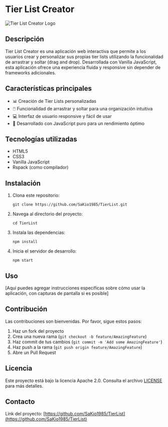 # Tier List Creator

![Tier List Creator Logo]([https://imgur.com/O3LprZG](https://asset.cloudinary.com/dko8avpyk/cb23ea794d9e249da15f29cb3e80cd3d))

## Descripción

Tier List Creator es una aplicación web interactiva que permite a los usuarios crear y personalizar sus propias tier lists utilizando la funcionalidad de arrastrar y soltar (drag and drop). Desarrollada con Vanilla JavaScript, esta aplicación ofrece una experiencia fluida y responsive sin depender de frameworks adicionales.

## Características principales

- 📊 Creación de Tier Lists personalizadas
- 🖱️ Funcionalidad de arrastrar y soltar para una organización intuitiva
- 💻 Interfaz de usuario responsive y fácil de usar
- 🚀 Desarrollado con JavaScript puro para un rendimiento óptimo

## Tecnologías utilizadas

- HTML5
- CSS3
- Vanilla JavaScript
- Rspack (como compilador)

## Instalación

1. Clona este repositorio:
   ```
   git clone https://github.com/SaKio1985/TierList.git
   ```

2. Navega al directorio del proyecto:
   ```
   cd TierList
   ```

3. Instala las dependencias:
   ```
   npm install
   ```

4. Inicia el servidor de desarrollo:
   ```
   npm start
   ```

## Uso

[Aquí puedes agregar instrucciones específicas sobre cómo usar la aplicación, con capturas de pantalla si es posible]

## Contribución

Las contribuciones son bienvenidas. Por favor, sigue estos pasos:

1. Haz un fork del proyecto
2. Crea una nueva rama (`git checkout -b feature/AmazingFeature`)
3. Haz commit de tus cambios (`git commit -m 'Add some AmazingFeature'`)
4. Haz push a la rama (`git push origin feature/AmazingFeature`)
5. Abre un Pull Request

## Licencia

Este proyecto está bajo la licencia Apache 2.0. Consulta el archivo [LICENSE](LICENSE) para más detalles.

## Contacto

Link del proyecto: [https://github.com/SaKio1985/TierList](https://github.com/SaKio1985/TierList)
